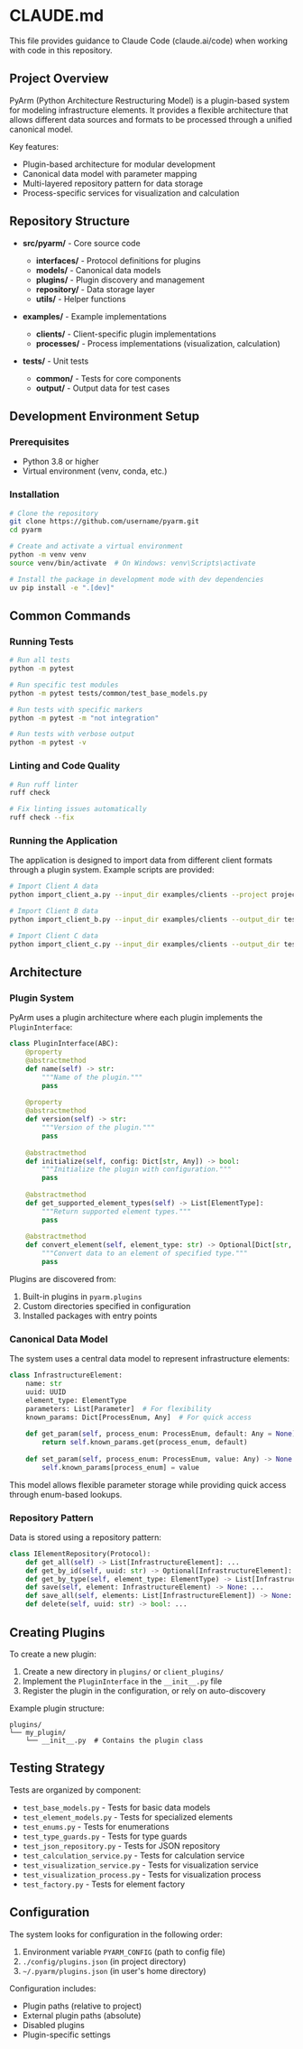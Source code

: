 # CLAUDE.md

This file provides guidance to Claude Code (claude.ai/code) when working with code in this repository.

## Project Overview

PyArm (Python Architecture Restructuring Model) is a plugin-based system for modeling infrastructure elements. It provides a flexible architecture that allows different data sources and formats to be processed through a unified canonical model.

Key features:
- Plugin-based architecture for modular development
- Canonical data model with parameter mapping
- Multi-layered repository pattern for data storage
- Process-specific services for visualization and calculation

## Repository Structure

- **src/pyarm/** - Core source code
  - **interfaces/** - Protocol definitions for plugins
  - **models/** - Canonical data models
  - **plugins/** - Plugin discovery and management
  - **repository/** - Data storage layer
  - **utils/** - Helper functions

- **examples/** - Example implementations
  - **clients/** - Client-specific plugin implementations
  - **processes/** - Process implementations (visualization, calculation)

- **tests/** - Unit tests
  - **common/** - Tests for core components
  - **output/** - Output data for test cases

## Development Environment Setup

### Prerequisites

- Python 3.8 or higher
- Virtual environment (venv, conda, etc.)

### Installation

```bash
# Clone the repository
git clone https://github.com/username/pyarm.git
cd pyarm

# Create and activate a virtual environment
python -m venv venv
source venv/bin/activate  # On Windows: venv\Scripts\activate

# Install the package in development mode with dev dependencies
uv pip install -e ".[dev]"
```

## Common Commands

### Running Tests

```bash
# Run all tests
python -m pytest

# Run specific test modules
python -m pytest tests/common/test_base_models.py

# Run tests with specific markers
python -m pytest -m "not integration"

# Run tests with verbose output
python -m pytest -v
```

### Linting and Code Quality

```bash
# Run ruff linter
ruff check

# Fix linting issues automatically
ruff check --fix
```

### Running the Application

The application is designed to import data from different client formats through a plugin system. Example scripts are provided:

```bash
# Import Client A data 
python import_client_a.py --input_dir examples/clients --project project1 --output_dir tests/output/client-a

# Import Client B data
python import_client_b.py --input_dir examples/clients --output_dir tests/output/client-b

# Import Client C data
python import_client_c.py --input_dir examples/clients --output_dir tests/output/client-c
```

## Architecture

### Plugin System

PyArm uses a plugin architecture where each plugin implements the `PluginInterface`:

```python
class PluginInterface(ABC):
    @property
    @abstractmethod
    def name(self) -> str:
        """Name of the plugin."""
        pass
        
    @property
    @abstractmethod
    def version(self) -> str:
        """Version of the plugin."""
        pass
        
    @abstractmethod
    def initialize(self, config: Dict[str, Any]) -> bool:
        """Initialize the plugin with configuration."""
        pass
        
    @abstractmethod
    def get_supported_element_types(self) -> List[ElementType]:
        """Return supported element types."""
        pass
        
    @abstractmethod
    def convert_element(self, element_type: str) -> Optional[Dict[str, Any]]:
        """Convert data to an element of specified type."""
        pass
```

Plugins are discovered from:
1. Built-in plugins in `pyarm.plugins`
2. Custom directories specified in configuration
3. Installed packages with entry points

### Canonical Data Model

The system uses a central data model to represent infrastructure elements:

```python
class InfrastructureElement:
    name: str
    uuid: UUID
    element_type: ElementType
    parameters: List[Parameter]  # For flexibility
    known_params: Dict[ProcessEnum, Any]  # For quick access
    
    def get_param(self, process_enum: ProcessEnum, default: Any = None) -> Any:
        return self.known_params.get(process_enum, default)
        
    def set_param(self, process_enum: ProcessEnum, value: Any) -> None:
        self.known_params[process_enum] = value
```

This model allows flexible parameter storage while providing quick access through enum-based lookups.

### Repository Pattern

Data is stored using a repository pattern:

```python
class IElementRepository(Protocol):
    def get_all(self) -> List[InfrastructureElement]: ...
    def get_by_id(self, uuid: str) -> Optional[InfrastructureElement]: ...
    def get_by_type(self, element_type: ElementType) -> List[InfrastructureElement]: ...
    def save(self, element: InfrastructureElement) -> None: ...
    def save_all(self, elements: List[InfrastructureElement]) -> None: ...
    def delete(self, uuid: str) -> bool: ...
```

## Creating Plugins

To create a new plugin:

1. Create a new directory in `plugins/` or `client_plugins/`
2. Implement the `PluginInterface` in the `__init__.py` file
3. Register the plugin in the configuration, or rely on auto-discovery

Example plugin structure:
```
plugins/
└── my_plugin/
    └── __init__.py  # Contains the plugin class
```

## Testing Strategy

Tests are organized by component:
- `test_base_models.py` - Tests for basic data models
- `test_element_models.py` - Tests for specialized elements
- `test_enums.py` - Tests for enumerations
- `test_type_guards.py` - Tests for type guards
- `test_json_repository.py` - Tests for JSON repository
- `test_calculation_service.py` - Tests for calculation service
- `test_visualization_service.py` - Tests for visualization service
- `test_visualization_process.py` - Tests for visualization process
- `test_factory.py` - Tests for element factory

## Configuration

The system looks for configuration in the following order:
1. Environment variable `PYARM_CONFIG` (path to config file)
2. `./config/plugins.json` (in project directory)
3. `~/.pyarm/plugins.json` (in user's home directory)

Configuration includes:
- Plugin paths (relative to project)
- External plugin paths (absolute)
- Disabled plugins
- Plugin-specific settings
